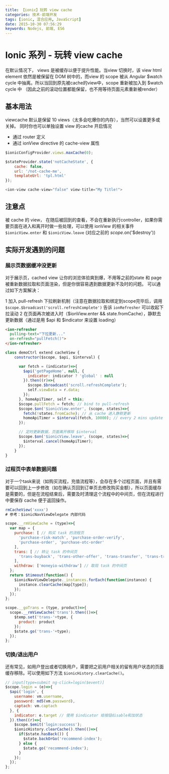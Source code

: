 ```yaml
---
title: 【ionic】玩转 view cache
categories: 技术-前端开发
tags: [ionic, 混合应用, JavaScript]
date: 2015-10-30 07:56:29
keywords: Nodejs, 前端, ES6
---
```



# Ionic 系列 - 玩转 view cache

在默认情况下， views 是被缓存以便于提升性能。当view 切换时，该 view html element 依然是被保留在 DOM 树中的，而view 的 scope 被从 Angular $watch cycle 中抽离。所以当回到原先被cache的view中，scope 重新被加入到 $watch cycle 中 （因此之前的滚动位置都能保留，也不用等待页面元素重新被render）

## 基本用法

viewcache 默认是保留 10 views（太多会吃爆你的内存），当然可以设置更多或关掉。 同时你也可以单独设置 view 的cache 开启情况

- 通过 router 定义
- 通过 ionView directive 的 cache-view 属性

```js
$ionicConfigProvider.views.maxCache(0);

$stateProvider.state('notCacheState', {
    cache: false,
    url: '/not-cache-me',
    templateUrl: 'tpl.html'
});

<ion-view cache-view="false" view-title="My Title!">
```

## 注意点
被 cache 的 view， 在随后被回到的查看，不会在重新执行controller，如果你需要页面在进入和离开时做一些处理，可以使用 ionView 的相关事件 `$ionicView.enter` 和 `$ionicView.leave` (对应之前的 $scope.$on('$destroy'))


## 实际开发遇到的问题

### 展示页数据缓冲没更新

对于展示页，cached view 让你的浏览体验爽到爆，不用等之前的state 和 page 被重新数据拉取和页面渲染，但是你很容易遇到数据更新不及时的问题。 可以通过如下方案解决：

1 加入 pull-refresh 下拉刷新机制（注意在数据拉取和绑定到scope完毕后，调用 `$scope.$broadcast('scroll.refreshComplete')` 告诉 `ionRefresher` 可以收起下拉滚动
2 在页面再次被进入时（$ionView.enter && state.fromCache），静默去更新数据（通过是用 $api 和 $indicator 来设置 loading）


```html
<ion-refresher
  pulling-text="下拉更新..."
  on-refresh="pullFetch()">
</ion-refresher>
```

```js
class demoCtrl extend cacheView {
    constructor($scope, $api, $interval) {

      var fetch = (indicator)=>{
        $api('getPageHome', null, {
          indicator: indicator ? 'global' : null
        }).then((r)=>{
          $scope.$broadcast('scroll.refreshComplete');
          self.viewData = r.data;
        });
      }, homeApiTimer, self = this;
      $scope.pullFetch = fetch; // bind to pull-refresh
      $scope.$on('$ionicView.enter', (scope, states)=>{
        fetch(!states.fromCache); // 从 cache 进入静默更新
        homeApiTimer = $interval(fetch, 10000); // every 2 mins update
      });

      // 定时更新数据，页面离开移除 $interval
      $scope.$on('$ionicView.leave', (scope, states)=>{
        $interval.cancel(homeApiTimer);
      });
    }
}

```

### 过程页中表单数据问题

对于一个task来说（如购买流程，充值流程等），会存在多个过程页面，并且有需要可以回到上一步修改（如在确认页回到订单页去修改购买金额），所以页面缓存是需要的，但是在流程结束后，需要及时清理这个流程中的中间页，但在流程进行中要保存 cache 便于返回操作。

```js
rmCacheView('xxxx')
# 参考：$ionicNavViewDelegate 内部代码

scope.__rmViewCache = (type)=>{
  var map = {
    purchase: [ // 购买 task 的流程页
      'purchase-risk-match', 'purchase-order-verify',
      'purchase-order', 'purchase-otc-order'
    ],
    trans: [ // 转让 task 的中间页
      'trans-buyback', 'trans-other-offer', 'trans-transfer', 'trans-transform'
    ],
    withdraw: ['moneyio-withdraw'] // 取现 task 的中间页
  };
  return $timeout(function() {
    $ionicNavViewDelegate._instances.forEach(function(instance) {
      instance.clearCache(map[type]);
    });
  });
};

scope.__goTrans = (type, product)=>{
  scope.__rmViewCache('trans').then(()=>{
    $temp.set('trans-'+type, {
      product: product
    });
    $state.go('trans-'+type);
  });
};
```

### 切换/退出用户

还有常见，如用户登出或者切换用户，需要把之前用户相关的留有用户状态的页面缓存移除。可以使用如下方法 `$ionicHistory.clearCache()`。

```js
// input[type=submit ng-click=login($event)]
$scope.login = (e)=>{
  $api('login', {
    username: vm.username,
    password: md5(vm.password),
    captach: vm.captach
  }, {
    indicator: e.target // 使用 $indicator 给按钮disable和加状态
  }).then((r)=>{
    $scope.$emit('login:success');
    $ionicHistory.clearCache().then(()=>{
      if($state.hasBack()) {
        $state.backOrGo('recommend-index');
      } else {
        $state.go('recommend-index');
      }
    });
  });
};
```

